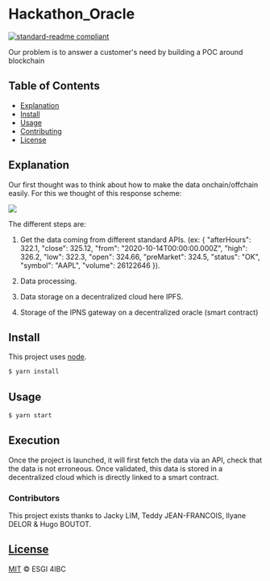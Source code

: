 # Hackathon_Oracle

[![standard-readme compliant](https://img.shields.io/badge/readme%20style-standard-brightgreen.svg?style=flat-square)](https://github.com/RichardLitt/standard-readme)


Our problem is to answer a customer's need by building a POC around blockchain


## Table of Contents

- [Explanation](#explanation)
- [Install](#install)
- [Usage](#usage)
- [Contributing](#contributing)
- [License](#license)

## Explanation

Our first thought was to think about how to make the data onchain/offchain easily. For this we thought of this response scheme:

 <img src="https://media.discordapp.net/attachments/960837766768377896/962045205962440734/unknown.png?width=1416&height=1034">
 
The different steps are:
1. Get the data coming from different standard APIs.
 (ex: {
  "afterHours": 322.1,
  "close": 325.12,
  "from": "2020-10-14T00:00:00.000Z",
  "high": 326.2,
  "low": 322.3,
  "open": 324.66,
  "preMarket": 324.5,
  "status": "OK",
  "symbol": "AAPL",
  "volume": 26122646
 }).
 
2. Data processing.
3. Data storage on a decentralized cloud here IPFS.
4. Storage of the IPNS gateway on a decentralized oracle (smart contract)

## Install

This project uses [node](http://nodejs.org).

```sh
$ yarn install
```

## Usage

```sh
$ yarn start
```

## Execution

Once the project is launched, it will first fetch the data via an API, check that the data is not erroneous. Once validated, this data is stored in a decentralized cloud which is directly linked to a smart contract.

### Contributors

This project exists thanks to Jacky LIM, Teddy JEAN-FRANCOIS, Ilyane DELOR & Hugo BOUTOT.  
<a href="https://github.com/J4ckyLIM/Hackathon_Oracle/graphs/contributors">


## License

[MIT](LICENSE) © ESGI 4IBC
